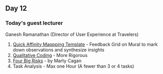 ## Day 12 

### Today's guest lecturer 
Ganesh Ramanathan (Director of User Experience at Travelers) 

1. [Quick Affinity Mappping Template](https://app.mural.co/t/ganeshramanathan4845/m/ganeshramanathan4845/1645757264161/4f97753f300337b141d0b2586ffaa7546a089638?sender=ganyabhai8608) - Feedback Grid on Mural to mark down observations and synthesize insights
2. [Qualitative Coding](https://delvetool.com/guide#:~:text=Qualitative%20coding%20is%20a%20process,themes%20and%20patterns%20for%20analysis.) - More Rigorous 
3. [Four Big Risks](https://svpg.com/four-big-risks/) - by Marty Cagan
4. Task Analysis - Max one Hour (A fewer than 3 or 4 tasks)
